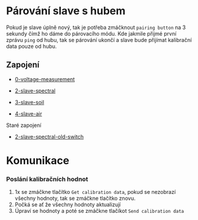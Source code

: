# Párování slave s hubem

Pokud je slave úplně nový, tak je potřeba zmáčknout `pairing button` na 3 sekundy čímž ho dáme do párovacího módu. Kde jakmile přijmé první zprávu `ping` od hubu, tak se párování ukončí a slave bude přijímat kalibrační data pouze od hubu.

## Zapojení

- [0-voltage-measurement](https://app.cirkitdesigner.com/project/3780e226-5e21-4d36-84a3-0c12a56706f7)

- [2-slave-spectral](https://app.cirkitdesigner.com/project/459e2cbb-6655-4559-96c5-b4b0752eb2f2)

- [3-slave-soil](https://app.cirkitdesigner.com/project/c622e81d-66be-4af2-9979-d96a66a5f295)

- [4-slave-air](https://app.cirkitdesigner.com/project/7ada8e99-9087-4b3d-a3a3-c0be8d904bd8)

Staré zapojení

- [2-slave-spectral-old-switch](https://app.cirkitdesigner.com/project/a8899e32-4640-4934-a5bc-0820507179b0)

# Komunikace

### Poslání kalibračních hodnot

1. 1x se zmáčkne tlačítko `Get calibration data`, pokud se nezobrazí všechny hodnoty, tak se zmáčkne tlačítko znovu.
2. Počká se ať že všechny hodnoty aktualizují
3. Úpraví se hodnoty a poté se zmáčkne tlačíkot `Send calibration data`
